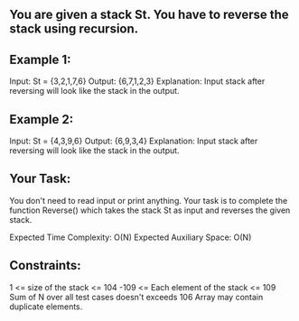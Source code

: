## You are given a stack St. You have to reverse the stack using recursion.

## Example 1:

Input:
St = {3,2,1,7,6}
Output:
{6,7,1,2,3}
Explanation:
Input stack after reversing will look like the stack in the output.

## Example 2:

Input:
St = {4,3,9,6}
Output:
{6,9,3,4}
Explanation:
Input stack after reversing will look like the stack in the output.

## Your Task:

You don't need to read input or print anything. Your task is to complete the function Reverse() which takes the stack St as input and reverses the given stack.

Expected Time Complexity: O(N)
Expected Auxiliary Space: O(N)

## Constraints:
1 <= size of the stack <= 104
-109 <= Each element of the stack <= 109
Sum of N over all test cases doesn't exceeds 106
Array may contain duplicate elements. 